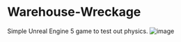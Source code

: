 # Warehouse-Wreckage
Simple Unreal Engine 5 game to test out physics.
![image](https://user-images.githubusercontent.com/11844809/222696119-0c729f64-b1b6-4fb4-bb16-698f319ef4bf.png)
